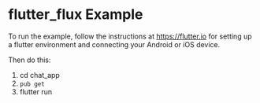 flutter_flux Example
================

To run the example, follow the instructions at https://flutter.io for setting
up a flutter environment and connecting your Android or iOS device.

Then do this:

1. cd chat_app
1. `pub get`
2. flutter run

